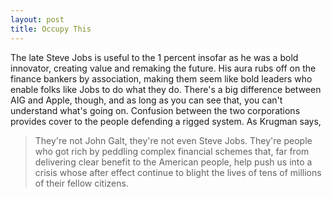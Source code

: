 ```yaml
---
layout: post
title: Occupy This
---
```


The late Steve Jobs is useful to the 1 percent insofar as he was a bold
innovator, creating value and remaking the future. His aura rubs off on
the finance bankers by association, making them seem like bold
leaders who enable folks like Jobs to do what they do. There's a big
difference between AIG and Apple, though, and as long as you can see
that, you can't understand what's going on. Confusion between the two
corporations provides cover to the people defending a rigged system. As
Krugman says, 

> They're not John Galt, they're not even Steve Jobs. They're people who
> got rich by peddling complex financial schemes that, far from
> delivering clear benefit to the American people, help push us into a
> crisis whose after effect continue to blight the lives of tens of
> millions of their fellow citizens. 


